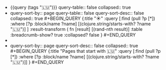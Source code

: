 - {{query (tags "🇱🇺")}}
  query-table:: false
  collapsed:: true
- query-sort-by:: page
  query-table:: false
  query-sort-desc:: false
  collapsed:: true
  #+BEGIN_QUERY
  {:title "☀️"
   :query [:find (pull ?p [*])
     :where 
           [?p :block/name ?name]
           [(clojure.string/starts-with? ?name "🇱🇺")]
   ]
   :result-transform ( fn [result] [(rand-nth result)]
  :table
  :breadcrumb-show? true
   :collapsed? false
  }
  #+END_QUERY
-
- query-sort-by:: page
  query-sort-desc:: false
  collapsed:: true
  #+BEGIN_QUERY
  {:title "Pages that start with 🇱🇺"
   :query [:find (pull ?p [*])
           :where 
           [?p :block/name ?name]
           [(clojure.string/starts-with? ?name "🇱🇺")]]
  }
  #+END_QUERY